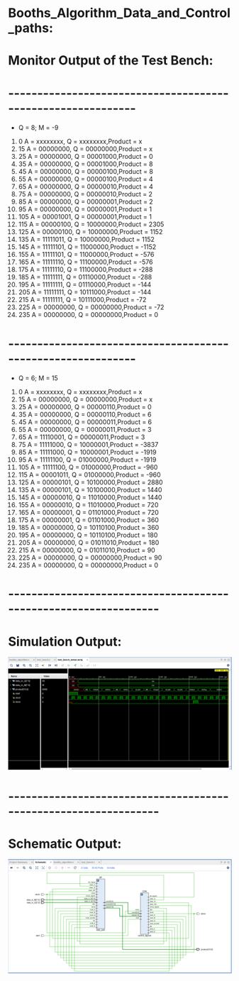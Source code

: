 # Booths_Algorithm_Data_and_Control_paths:

# Monitor Output of the Test Bench:
# ------------------------------------------------------------
* Q = 8; M = -9
1. 0 A = xxxxxxxx, Q = xxxxxxxx,Product =      x
2. 15 A = 00000000, Q = 00000000,Product =      x
3. 25 A = 00000000, Q = 00001000,Product =      0
4. 35 A = 00000000, Q = 00001000,Product =      8
5. 45 A = 00000000, Q = 00000100,Product =      8
6. 55 A = 00000000, Q = 00000100,Product =      4
7. 65 A = 00000000, Q = 00000010,Product =      4
8. 75 A = 00000000, Q = 00000010,Product =      2
9. 85 A = 00000000, Q = 00000001,Product =      2
10. 95 A = 00000000, Q = 00000001,Product =      1
11. 105 A = 00001001, Q = 00000001,Product =      1
12. 115 A = 00000100, Q = 10000000,Product =   2305
13. 125 A = 00000100, Q = 10000000,Product =   1152
14. 135 A = 11111011, Q = 10000000,Product =   1152
15. 145 A = 11111101, Q = 11000000,Product =  -1152
16. 155 A = 11111101, Q = 11000000,Product =   -576
17. 165 A = 11111110, Q = 11100000,Product =   -576
18. 175 A = 11111110, Q = 11100000,Product =   -288
19. 185 A = 11111111, Q = 01110000,Product =   -288
20. 195 A = 11111111, Q = 01110000,Product =   -144
21. 205 A = 11111111, Q = 10111000,Product =   -144
22. 215 A = 11111111, Q = 10111000,Product =    -72
23. 225 A = 00000000, Q = 00000000,Product =    -72
24. 235 A = 00000000, Q = 00000000,Product =      0

# ------------------------------------------------------------
* Q = 6; M = 15
1. 0 A = xxxxxxxx, Q = xxxxxxxx,Product =      x
2. 15 A = 00000000, Q = 00000000,Product =      x
3. 25 A = 00000000, Q = 00000110,Product =      0
4. 35 A = 00000000, Q = 00000110,Product =      6
5. 45 A = 00000000, Q = 00000011,Product =      6
6. 55 A = 00000000, Q = 00000011,Product =      3
7. 65 A = 11110001, Q = 00000011,Product =      3
8. 75 A = 11111000, Q = 10000001,Product =  -3837
9. 85 A = 11111000, Q = 10000001,Product =  -1919
10. 95 A = 11111100, Q = 01000000,Product =  -1919
11. 105 A = 11111100, Q = 01000000,Product =   -960
12. 115 A = 00001011, Q = 01000000,Product =   -960
13. 125 A = 00000101, Q = 10100000,Product =   2880
14. 135 A = 00000101, Q = 10100000,Product =   1440
15. 145 A = 00000010, Q = 11010000,Product =   1440
16. 155 A = 00000010, Q = 11010000,Product =    720
17. 165 A = 00000001, Q = 01101000,Product =    720
18. 175 A = 00000001, Q = 01101000,Product =    360
19. 185 A = 00000000, Q = 10110100,Product =    360
20. 195 A = 00000000, Q = 10110100,Product =    180
21. 205 A = 00000000, Q = 01011010,Product =    180
22. 215 A = 00000000, Q = 01011010,Product =     90
23. 225 A = 00000000, Q = 00000000,Product =     90
24. 235 A = 00000000, Q = 00000000,Product =      0

# ----------------------------------------------------------------
# Simulation Output:
![Simulation Output](image.png)

# ----------------------------------------------------------------

# Schematic Output:
![Schematic Output](image-1.png)
